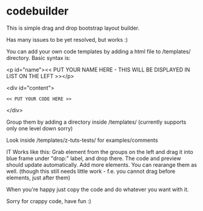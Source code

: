 # codebuilder

This is simple drag and drop bootstrap layout builder.

Has many issues to be yet resolved, but works :)

You can add your own code templates by adding a html file to /templates/ directory.
Basic syntax is:

&lt;p id="name"&gt;<< PUT YOUR NAME HERE - THIS WILL BE DISPLAYED IN LIST ON THE LEFT >>&lt;/p&gt;

&lt;div id="content"&gt;

    << PUT YOUR CODE HERE >>
    
&lt;/div&gt;

Group them by adding a directory inside /templates/ (currently supports only one level down sorry)

Look inside /templates/z-tuts-tests/ for examples/comments

IT Works like this:
Grab element from the groups on the left and drag it into blue frame under "drop:" label, and drop there.
The code and preview should update automatically.
Add more elements.
You can rearange them as well. (though this still needs little work - f.e. you cannot drag before elements, just after them)

When you're happy just copy the code and do whatever you want with it.

Sorry for crappy code, have fun :)
